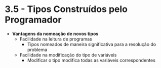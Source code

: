 # 3.5 - Tipos Construídos pelo Programador

* **Vantagens da nomeação de novos tipos**
    * Facilidade na leitura de programas
        * Tipos nomeados de maneira significativa para a resolução do problema
    * Facilidade na modificação do tipo de variáveis
        * Modificar o tipo modifica todas as variáveis correspondentes
